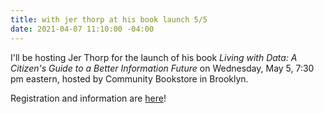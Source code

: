 ```yaml
---
title: with jer thorp at his book launch 5/5
date: 2021-04-07 11:10:00 -04:00
---
```


I'll be hosting Jer Thorp for the launch of his book *Living with Data: A Citizen's Guide to a Better Information Future* on Wednesday, May 5, 7:30 pm eastern, hosted by Community Bookstore in Brooklyn.

Registration and information are [here](https://www.communitybookstore.net/thorp-data)!